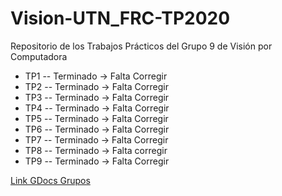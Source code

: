 ﻿# Vision-UTN_FRC-TP2020
Repositorio de los Trabajos Prácticos del Grupo 9 de Visión por Computadora

- TP1   --    Terminado -> Falta Corregir
- TP2   --    Terminado -> Falta Corregir
- TP3   --    Terminado -> Falta Corregir
- TP4   --    Terminado -> Falta Corregir
- TP5   --    Terminado -> Falta Corregir
- TP6   --    Terminado -> Falta Corregir
- TP7   --    Terminado -> Falta Corregir
- TP8   --    Terminado -> Falta corregir
- TP9   --    Terminado -> Falta Corregir

[Link GDocs Grupos](https://docs.google.com/spreadsheets/d/1c0mZrhRp3IqkLgLlVQ4Xtun66Fzlwwnp_PgDkazGLRc/edit?usp=sharing)
